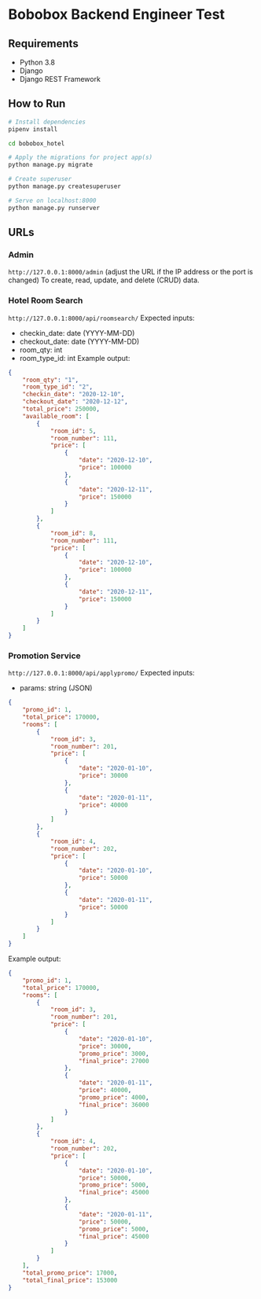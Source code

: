 # Bobobox Backend Engineer Test
## Requirements
- Python 3.8
- Django
- Django REST Framework

## How to Run
``` bash
# Install dependencies
pipenv install

cd bobobox_hotel

# Apply the migrations for project app(s)
python manage.py migrate

# Create superuser
python manage.py createsuperuser

# Serve on localhost:8000
python manage.py runserver
```

## URLs
### Admin
`http://127.0.0.1:8000/admin` (adjust the URL if the IP address or the port is changed)
To create, read, update, and delete (CRUD) data.
### Hotel Room Search
`http://127.0.0.1:8000/api/roomsearch/`
Expected inputs:
- checkin_date: date (YYYY-MM-DD)
- checkout_date: date (YYYY-MM-DD)
- room_qty: int
- room_type_id: int
Example output:
```json
{
    "room_qty": "1",
    "room_type_id": "2",
    "checkin_date": "2020-12-10",
    "checkout_date": "2020-12-12",
    "total_price": 250000,
    "available_room": [
        {
            "room_id": 5,
            "room_number": 111,
            "price": [
                {
                    "date": "2020-12-10",
                    "price": 100000
                },
                {
                    "date": "2020-12-11",
                    "price": 150000
                }
            ]
        },
        {
            "room_id": 8,
            "room_number": 111,
            "price": [
                {
                    "date": "2020-12-10",
                    "price": 100000
                },
                {
                    "date": "2020-12-11",
                    "price": 150000
                }
            ]
        }
    ]
}
```

### Promotion Service
`http://127.0.0.1:8000/api/applypromo/`
Expected inputs:
- params: string (JSON)
```json
{
    "promo_id": 1,
    "total_price": 170000,
    "rooms": [
        {
            "room_id": 3,
            "room_number": 201,
            "price": [
                {
                    "date": "2020-01-10",
                    "price": 30000
                },
                {
                    "date": "2020-01-11",
                    "price": 40000
                }
            ]
        },
        {
            "room_id": 4,
            "room_number": 202,
            "price": [
                {
                    "date": "2020-01-10",
                    "price": 50000
                },
                {
                    "date": "2020-01-11",
                    "price": 50000
                }
            ]
        }
    ]
}

```
Example output:
```json
{
    "promo_id": 1,
    "total_price": 170000,
    "rooms": [
        {
            "room_id": 3,
            "room_number": 201,
            "price": [
                {
                    "date": "2020-01-10",
                    "price": 30000,
                    "promo_price": 3000,
                    "final_price": 27000
                },
                {
                    "date": "2020-01-11",
                    "price": 40000,
                    "promo_price": 4000,
                    "final_price": 36000
                }
            ]
        },
        {
            "room_id": 4,
            "room_number": 202,
            "price": [
                {
                    "date": "2020-01-10",
                    "price": 50000,
                    "promo_price": 5000,
                    "final_price": 45000
                },
                {
                    "date": "2020-01-11",
                    "price": 50000,
                    "promo_price": 5000,
                    "final_price": 45000
                }
            ]
        }
    ],
    "total_promo_price": 17000,
    "total_final_price": 153000
}
```
